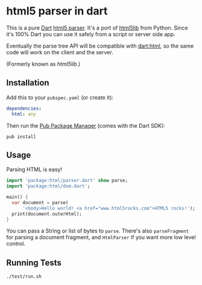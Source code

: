 html5 parser in dart
====================

This is a pure [Dart][dart] [html5 parser][html5parse]. It's a port of
[html5lib](http://code.google.com/p/html5lib/) from Python. Since it's 100%
Dart you can use it safely from a script or server side app.

Eventually the parse tree API will be compatible with [dart:html][d_html], so
the same code will work on the client and the server.

(Formerly known as _html5lib_.)

Installation
------------

Add this to your `pubspec.yaml` (or create it):
```yaml
dependencies:
  html: any
```
Then run the [Pub Package Manager][pub] (comes with the Dart SDK):

    pub install

Usage
-----

Parsing HTML is easy!
```dart
import 'package:html/parser.dart' show parse;
import 'package:html/dom.dart';

main() {
  var document = parse(
      '<body>Hello world! <a href="www.html5rocks.com">HTML5 rocks!');
  print(document.outerHtml);
}
```

You can pass a String or list of bytes to `parse`.
There's also `parseFragment` for parsing a document fragment, and `HtmlParser`
if you want more low level control.

Running Tests
-------------

```bash
./test/run.sh
```

[dart]: http://www.dartlang.org/
[html5parse]: http://dev.w3.org/html5/spec/parsing.html
[d_html]: http://api.dartlang.org/docs/continuous/dart_html.html
[files]: http://html5lib.googlecode.com/hg/python/html5lib/
[pub]: http://www.dartlang.org/docs/pub-package-manager/
